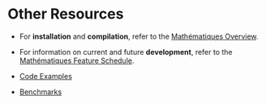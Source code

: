 
# Other Resources

* For **installation** and **compilation**, refer to the [Mathématiques Overview](../README.md).

* For information on current and future **development**, refer to the [Mathématiques Feature Schedule](../todo/README.md).

* [Code Examples](../examples/README.md)

* [Benchmarks](../benchmark/README.md)

